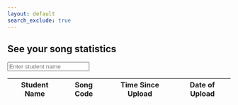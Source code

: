 ```yaml
---
layout: default
search_exclude: true
---
```


<link rel="stylesheet" href="{{site.baseurl}}/assets/stats/styles.css">
<body>
    <div class="container">
        <h2>See your song statistics</h2>
        <form action="#">
            <div class="input-group">
                <input type="student_name" placeholder="Enter student name">
            </div>
        </form>
        <table id = "students">
            <thead style = "width:1000px">
                <tr>
                    <th>Student Name</th>
                    <th>Song Code</th>
                    <th>Time Since Upload</th>
                    <th>Date of Upload</th>
                </tr>
            </thead>
        </table>
    </div>
</body>